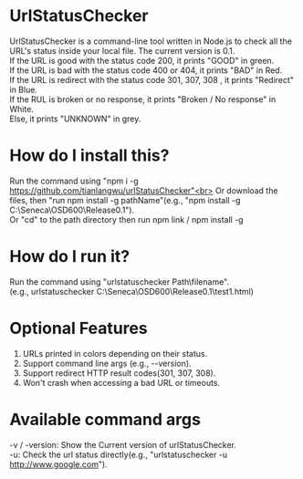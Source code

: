 # UrlStatusChecker
UrlStatusChecker is a command-line tool written in Node.js to check all the URL's status inside your local file.
The current version is 0.1. <br>
If the URL is good with the status code 200, it prints "GOOD" in green. <br>
If the URL is bad with the status code 400 or 404, it prints "BAD" in Red. <br>
If the URL is redirect with the status code 301, 307, 308 , it prints "Redirect" in Blue. <br>
If the RUL is broken or no response, it prints "Broken / No response" in White. <br>
Else, it prints "UNKNOWN" in grey.
# How do I install this?
Run the command using "npm i -g https://github.com/tianlangwu/urlStatusChecker"<br>
Or download the files, then "run npm install -g pathName"(e.g., "npm install -g C:\Seneca\OSD600\Release0.1"). <br>
Or "cd" to the path directory then run npm link / npm install -g<br>
# How do I run it?
Run the command using "urlstatuschecker Path\filename".<br>
(e.g., urlstatuschecker C:\Seneca\OSD600\Release0.1\test1.html)
# Optional Features
1. URLs printed in colors depending on their status.<br>
2. Support command line args (e.g., --version).
4. Support redirect HTTP result codes(301, 307, 308).
5. Won't crash when accessing a bad URL or timeouts. 
# Available command args
-v / -version: Show the Current version of urlStatusChecker.<br>
-u: Check the url status directly(e.g., "urlstatuschecker -u http://www.google.com").
